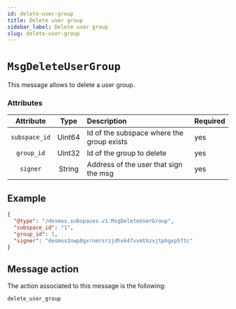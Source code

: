 ```yaml
---
id: delete-user-group
title: Delete user group
sidebar_label: Delete user group
slug: delete-user-group
---
```


# `MsgDeleteUserGroup`
This message allows to delete a user group.

### Attributes
|   Attribute   |  Type  | Description                               | Required |
|:-------------:|:------:|:------------------------------------------|:---------|
| `subspace_id` | Uint64 | Id of the subspace where the group exists | yes      |
|  `group_id`   | Uint32 | Id of the group to delete                 | yes      |
|   `signer`    | String | Address of the user that sign the msg     | yes      |

## Example
````json
{
  "@type": "/desmos.subspaces.v1.MsgDeleteUserGroup",
  "subspace_id": "1",
  "group_id": 1,
  "signer": "desmos1nwp8gxrnmrsrzjdhvk47vvmthzxjtphgxp5ftc"
}
````

## Message action
The action associated to this message is the following:
```
delete_user_group
```